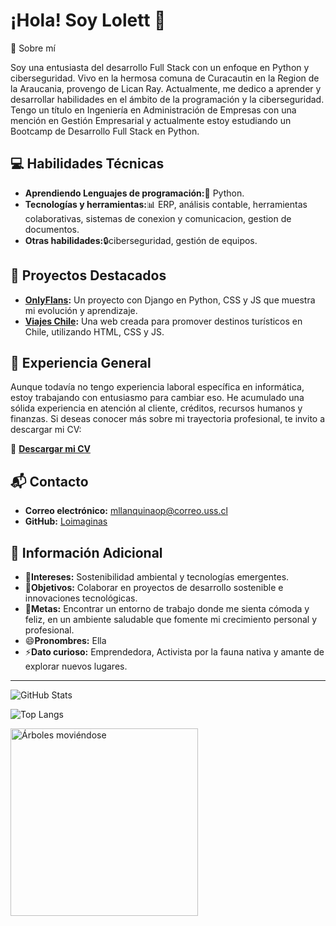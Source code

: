 
# ¡Hola! Soy Lolett 👋

🌸 Sobre mí

Soy una entusiasta del desarrollo Full Stack con un enfoque en Python y ciberseguridad.
Vivo en la hermosa comuna de Curacautin en la Region de la Araucania, provengo de Lican Ray.
Actualmente, me dedico a aprender y desarrollar habilidades en el ámbito de la programación y la ciberseguridad.
Tengo un título en Ingeniería en Administración de Empresas con una mención en Gestión Empresarial y actualmente estoy estudiando un Bootcamp de Desarrollo Full Stack en Python.

## 💻 Habilidades Técnicas
- **Aprendiendo Lenguajes de programación:**🐍 Python.
- **Tecnologías y herramientas:**📊 ERP, análisis contable, herramientas colaborativas, sistemas de conexion y comunicacion, gestion de documentos.
- **Otras habilidades:**🔒ciberseguridad, gestión de equipos.

## 🚀 Proyectos Destacados
- **[OnlyFlans](https://github.com/LoImaginas/OnlyFlans):** Un proyecto con Django en Python, CSS y JS que muestra mi evolución y aprendizaje.
- **[Viajes Chile](https://github.com/LoImaginas/Prueba-Viajes-Chile):** Una web creada para promover destinos turísticos en Chile, utilizando HTML, CSS y JS.

## 🏢 Experiencia General
Aunque todavía no tengo experiencia laboral específica en informática, estoy trabajando con entusiasmo para cambiar eso. 
He acumulado una sólida experiencia en atención al cliente, créditos, recursos humanos y finanzas. Si deseas conocer más sobre mi trayectoria profesional, te invito a descargar mi CV:

🔗 **[Descargar mi CV](https://drive.google.com/file/d/12LaN0ki5F1xbSM8zy39-CWa11QLOP7vK/view?usp=drive_link)**

## 📬 Contacto
- **Correo electrónico:** mllanquinaop@correo.uss.cl
- **GitHub:** [Loimaginas](https://github.com/Loimaginas)

## 🌱 Información Adicional
- 👀**Intereses:** Sostenibilidad ambiental y tecnologías emergentes.
- 💚**Objetivos:** Colaborar en proyectos de desarrollo sostenible e innovaciones tecnológicas.
- 🚀**Metas:** Encontrar un entorno de trabajo donde me sienta cómoda y feliz, en un ambiente saludable que fomente mi crecimiento personal y profesional.
- 😄**Pronombres:** Ella
- ⚡**Dato curioso:** Emprendedora, Activista por la fauna nativa y amante de explorar nuevos lugares.

---

![GitHub Stats](https://github-readme-stats.vercel.app/api?username=Loimaginas&show_icons=true&theme=radical)

![Top Langs](https://github-readme-stats.vercel.app/api/top-langs/?username=Loimaginas&layout=compact&theme=radical)

<img src="https://media.giphy.com/media/3ohhwTjZgQ1uy3uFJm/giphy.gif" alt="Árboles moviéndose" width="300"/>
<!---
LoImaginas/LoImaginas is a ✨ special ✨ repository because its `README.md` (this file) appears on your GitHub profile.
You can click the Preview link to take a look at your changes.
--->
